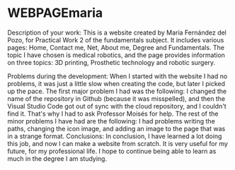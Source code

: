 # WEBPAGEmaria 
Description of your work:
This is a website created by María Fernández del Pozo, for Practical Work 2 of the fundamentals subject. It includes various pages: Home, Contact me, Net, About me, Degree and Fundamentals. The topic I have chosen is medical robotics, and the page provides information on three topics: 3D printing, Prosthetic technology and robotic surgery.

Problems during the development:
When I started with the website I had no problems, it was just a little slow when creating the code, but later I picked up the pace.
The first major problem I had was the following: I changed the name of the repository in Github (because it was misspelled), and then the Visual Studio Code got out of sync with the cloud repository, and I couldn't find it. That's why I had to ask Professor Moisés for help. The rest of the minor problems I have had are the following: I had problems writing the paths, changing the icon image, and adding an image to the page that was in a strange format.
Conclusions:
In conclusion, I have learned a lot doing this job, and now I can make a website from scratch. It is very useful for my future, for my professional life. I hope to continue being able to learn as much in the degree I am studying.